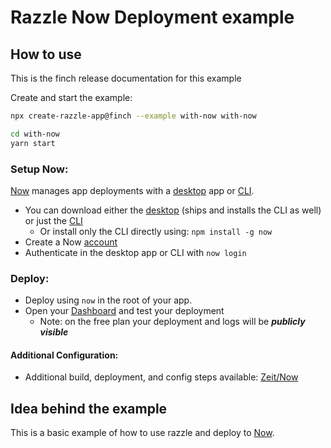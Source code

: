 # Razzle Now Deployment example

## How to use

<!-- START install generated instructions please keep comment here to allow auto update -->
<!-- DON'T EDIT THIS SECTION, INSTEAD RE-RUN yarn update-examples TO UPDATE -->
This is the finch release documentation for this example

Create and start the example:

```bash
npx create-razzle-app@finch --example with-now with-now

cd with-now
yarn start
```
<!-- END install generated instructions please keep comment here to allow auto update -->

### Setup Now:

[Now](https://zeit.co/now) manages app deployments with a [desktop](https://zeit.co/download) app or [CLI](https://zeit.co/download#now-cli).

* You can download either the [desktop](https://zeit.co/download) (ships and installs the CLI as well) or just the [CLI](https://zeit.co/download#now-cli)
  * Or install only the CLI directly using: `npm install -g now`
* Create a Now [account](https://zeit.co/signup)
* Authenticate in the desktop app or CLI with `now login`

### Deploy:

* Deploy using `now` in the root of your app.
* Open your [Dashboard](https://zeit.co/dashboard/deployments) and test your deployment
  * Note: on the free plan your deployment and logs will be **_publicly visible_**

#### Additional Configuration:

* Additional build, deployment, and config steps available: [Zeit/Now](https://zeit.co/now#frequently-asked-questions)

## Idea behind the example

This is a basic example of how to use razzle and deploy to [Now](https://zeit.co/now).
